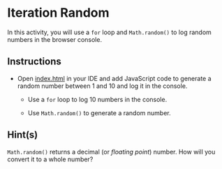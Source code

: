 # Iteration Random

In this activity, you will use a `for` loop and `Math.random()` to log random numbers in the browser console.

## Instructions

* Open [index.html](Unsolved/index.html) in your IDE and add JavaScript code to generate a random number between 1 and 10 and log it in the console.

  * Use a `for` loop to log 10 numbers in the console.

  * Use `Math.random()` to generate a random number.

## Hint(s)

`Math.random()` returns a decimal (or _floating point_) number. How will you convert it to a whole number?
